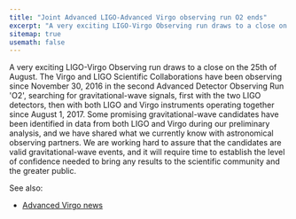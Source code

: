 ```yaml
---
title: "Joint Advanced LIGO-Advanced Virgo observing run O2 ends"
excerpt: "A very exciting LIGO-Virgo Observing run draws to a close on the 25th of August"
sitemap: true
usemath: false  
---
```


A very exciting LIGO-Virgo Observing run draws to a close on the 25th of August. The Virgo and LIGO Scientific Collaborations have been observing since November 30, 2016 in the second Advanced Detector Observing Run 'O2', searching for gravitational-wave signals, first with the two LIGO detectors, then with both LIGO and Virgo instruments operating together since August 1, 2017. Some promising gravitational-wave candidates have been identified in data from both LIGO and Virgo during our preliminary analysis, and we have shared what we currently know with astronomical observing partners. We are working hard to assure that the candidates are valid gravitational-wave events, and it will require time to establish the level of confidence needed to bring any results to the scientific community and the greater public. 

See also: 
 
* [Advanced Virgo news](http://www.virgo-gw.eu/#news)

